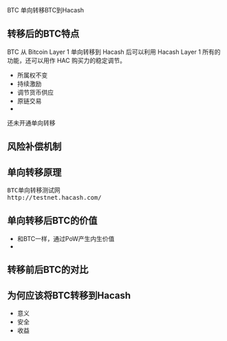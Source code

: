 BTC
单向转移BTC到Hacash




## 转移后的BTC特点 
BTC 从 Bitcoin Layer 1 单向转移到 Hacash 后可以利用 Hacash Layer 1 所有的功能，还可以用作 HAC 购买力的稳定调节。

- 所属权不变
- 持续激励
- 调节货币供应
- 原链交易
- 
  
<pre class="links">
还未开通单向转移
</pre>

## 风险补偿机制


## 单向转移原理


<pre class="links">
BTC单向转移测试网
http://testnet.hacash.com/
</pre>


## 单向转移后BTC的价值

- 和BTC一样，通过PoW产生内生价值
- 

## 转移前后BTC的对比

## 为何应该将BTC转移到Hacash 

- 意义
- 安全
- 收益
